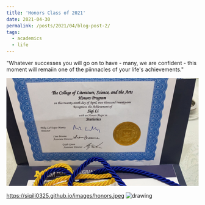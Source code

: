 ```yaml
---
title: 'Honors Class of 2021'
date: 2021-04-30
permalink: /posts/2021/04/blog-post-2/
tags:
  - academics
  - life
---
```


"Whatever successes you will go on to have - many, we are confident - this moment will remaiin one of the piinnacles of your life's achievements."


![Screenshot](../images/honors.jpeg)


https://siqili0325.github.io/images/honors.jpeg
<img src="https://siqili0325.github.io/images/honors.jpeg" alt="drawing" width="200"/>



